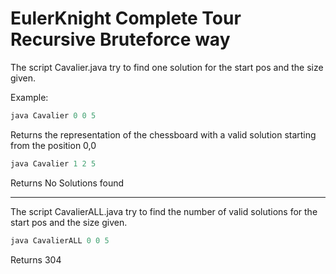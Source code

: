 # EulerKnight Complete Tour Recursive Bruteforce way
The script Cavalier.java try to find one solution for the start pos and the size given.

Example:
```java
java Cavalier 0 0 5
```
Returns the representation of the chessboard with a valid solution starting from the position 0,0

```java
java Cavalier 1 2 5
```
Returns No Solutions found

-----
The script CavalierALL.java try to find the number of valid solutions for the start pos and the size given.

```java
java CavalierALL 0 0 5
```
Returns 304
